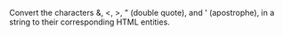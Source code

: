 Convert the characters &, <, >, " (double quote), and ' (apostrophe), in a string to their corresponding HTML entities.
